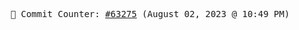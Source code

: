 <p align="center">
    <samp>
        📮 Commit Counter: <a href="https://github.com/Javascript-void0/Javascript-void0/commits/main">#63275</a> (August 02, 2023 @ 10:49 PM)
    </samp>
</p>